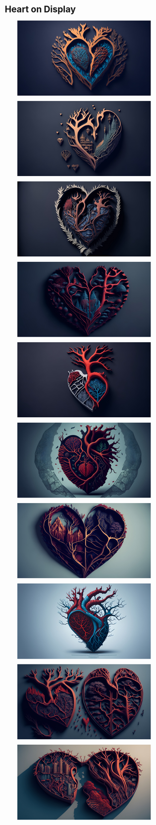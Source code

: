 # Heart on Display

<div>

<figure><img src="../../../.gitbook/assets/sky_view_of_a_map_of_the_human_heart_using_different_e_20 2.jpg" alt=""><figcaption></figcaption></figure>

 

<figure><img src="../../../.gitbook/assets/an_intricate_paper_art_style_illustration_aerial_view_0.jpg" alt=""><figcaption></figcaption></figure>

 

<figure><img src="../../../.gitbook/assets/an_intricate_paper_art_style_illustration_landscape_a_20.jpg" alt=""><figcaption></figcaption></figure>

 

<figure><img src="../../../.gitbook/assets/an_intricate_paper_art_style_illustration_landscape_a_20 6.jpg" alt=""><figcaption></figcaption></figure>

</div>

<div>

<figure><img src="../../../.gitbook/assets/a_map_of_the_human_heart_using_different_emotions_as_l_00 2.jpg" alt=""><figcaption></figcaption></figure>

 

<figure><img src="../../../.gitbook/assets/a_map_of_the_human_heart_using_different_emotions_as_l_3.jpg" alt=""><figcaption></figcaption></figure>

 

<figure><img src="../../../.gitbook/assets/an_intricate_paper_art_style_illustration_landscape_a_3.jpg" alt=""><figcaption></figcaption></figure>

 

<figure><img src="../../../.gitbook/assets/technical_drawing_landscape_a_map_of_a_human_heart_usi_30 4.jpg" alt=""><figcaption></figcaption></figure>

</div>

<div>

<figure><img src="../../../.gitbook/assets/an_intricate_paper_art_style_illustration_landscape_a_00.jpg" alt=""><figcaption></figcaption></figure>

 

<figure><img src="../../../.gitbook/assets/an_intricate_paper_art_style_illustration_landscape_a_1.jpg" alt=""><figcaption></figcaption></figure>

</div>
